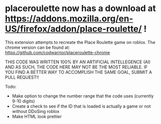 # placeroulette now has a download at https://addons.mozilla.org/en-US/firefox/addon/place-roulette/ !
This extension attempts to recreate the Place Roulette game on roblox.
The chrome version can be found at: https://github.com/codwarrior/placeroulette-chrome

THIS CODE WAS WRITTEN 100% BY AN ARTIFICIAL INTELLEGENCE (AI) AND AS SUCH, THE CODE HERE MAY NOT BE THE MOST RELIABLE. IF YOU FIND A BETTER WAY TO ACCOMPLISH THE SAME GOAL, SUBMIT A PULL REQUEST!!

Todo:
- Make option to change the number range that the code uses (currently 9-10 digits)
- Create a check to see if the ID that is loaded is actually a game or not without DDoSing roblox
- Make HTML look prettier

